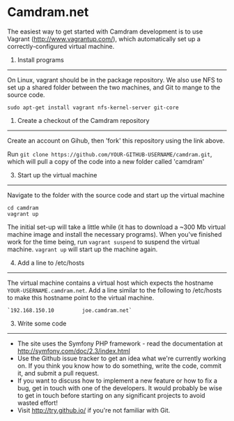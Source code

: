 Camdram.net
========================

The easiest way to get started with Camdram development is to use Vagrant 
(http://www.vagrantup.com/), which automatically set up a correctly-configured
virtual machine.

1) Install programs
--------------------

On Linux, vagrant should be in the package repository. We also use NFS to set up 
a shared folder between the two machines, and Git to mange to the source code.

`sudo apt-get install vagrant nfs-kernel-server git-core`

1) Create a checkout of the Camdram repository
----------------------------------------------

Create an account on Gihub, then 'fork' this repository using the link above.

Run `git clone https://github.com/YOUR-GITHUB-USERNAME/camdram.git`, which will pull a copy of
the code into a new folder called 'camdram'

3) Start up the virtual machine
-------------------------------

Navigate to the folder with the source code and start up the virtual machine

    cd camdram
    vagrant up
    
The initial set-up will take a little while (it has to download a ~300 Mb virtual
machine image and install the necessary programs). When you've finished work for
the time being, run `vagrant suspend` to suspend the virtual machine. `vagrant up`
will start up the machine again.

4) Add a line to /etc/hosts
---------------------------

The virtual machine contains a virtual host which expects the hostname 
`YOUR-USERNAME.camdram.net`. Add a line similar to the following to /etc/hosts to
make this hostname point to the virtual machine.

    `192.168.150.10         joe.camdram.net`


3) Write some code
--------------------

 * The site uses the Symfony PHP framework - read the documentation at 
   http://symfony.com/doc/2.3/index.html
 * Use the Github issue tracker to get an idea what we're currently working on.
   If you think you know how to do something, write the code, commit it, and 
   submit a pull request.
 * If you want to discuss how to implement a new feature or how to fix a bug, 
   get in touch with one of the developers. It would probably be wise to get in
   touch before starting on any significant projects to avoid wasted effort!
 * Visit http://try.github.io/ if you're not familiar with Git.
